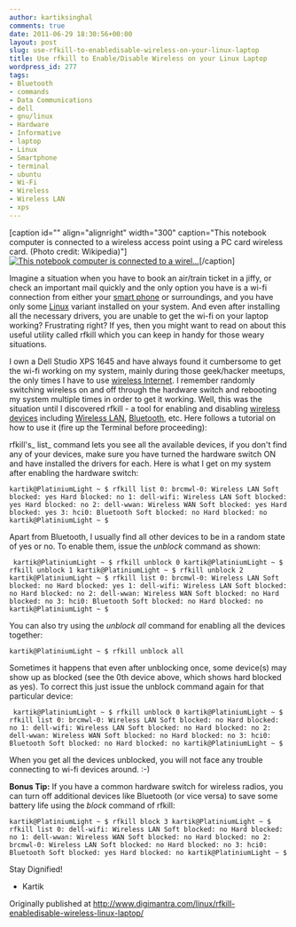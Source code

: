 ```yaml
---
author: kartiksinghal
comments: true
date: 2011-06-29 18:30:56+00:00
layout: post
slug: use-rfkill-to-enabledisable-wireless-on-your-linux-laptop
title: Use rfkill to Enable/Disable Wireless on your Linux Laptop
wordpress_id: 277
tags:
- Bluetooth
- commands
- Data Communications
- dell
- gnu/linux
- Hardware
- Informative
- laptop
- Linux
- Smartphone
- terminal
- ubuntu
- Wi-Fi
- Wireless
- Wireless LAN
- xps
---
```


[caption id="" align="alignright" width="300" caption="This notebook computer is connected to a wireless access point using a PC card wireless card. (Photo credit: Wikipedia)"][![This notebook computer is connected to a wirel...](http://upload.wikimedia.org/wikipedia/commons/thumb/8/8b/Wireless_network.jpg/300px-Wireless_network.jpg)](http://commons.wikipedia.org/wiki/File:Wireless_network.jpg)[/caption]

Imagine a situation when you have to book an air/train ticket in a jiffy, or check an important mail quickly and the only option you have is a wi-fi connection from either your [smart phone](http://en.wikipedia.org/wiki/Smartphone) or surroundings, and you have only some [Linux](http://en.wikipedia.org/wiki/Linux) variant installed on your system. And even after installing all the necessary drivers, you are unable to get the wi-fi on your laptop working? Frustrating right? If yes, then you might want to read on about this useful utility called rfkill which you can keep in handy for those weary situations.

I own a Dell Studio XPS 1645 and have always found it cumbersome to get the wi-fi working on my system, mainly during those geek/hacker meetups, the only times I have to use [wireless Internet](http://en.wikipedia.org/wiki/Wi-Fi). I remember randomly switching wireless on and off through the hardware switch and rebooting my system multiple times in order to get it working. Well, this was the situation until I discovered rfkill - a tool for enabling and disabling [wireless devices](http://en.wikipedia.org/wiki/Wireless) including [Wireless LAN](http://en.wikipedia.org/wiki/Wireless_LAN), [Bluetooth](http://en.wikipedia.org/wiki/Bluetooth), etc. Here follows a tutorial on how to use it (fire up the Terminal before proceeding):

rfkill's_ list_ command lets you see all the available devices, if you don't find any of your devices, make sure you have turned the hardware switch ON and have installed the drivers for each. Here is what I get on my system after enabling the hardware switch:

`kartik@PlatiniumLight ~ $ rfkill list
0: brcmwl-0: Wireless LAN
Soft blocked: yes
Hard blocked: no
1: dell-wifi: Wireless LAN
Soft blocked: yes
Hard blocked: no
2: dell-wwan: Wireless WAN
Soft blocked: yes
Hard blocked: yes
3: hci0: Bluetooth
Soft blocked: no
Hard blocked: no
kartik@PlatiniumLight ~ $`

Apart from Bluetooth, I usually find all other devices to be in a random state of yes or no. To enable them, issue the _unblock_ command as shown:

` kartik@PlatiniumLight ~ $ rfkill unblock 0
kartik@PlatiniumLight ~ $ rfkill unblock 1
kartik@PlatiniumLight ~ $ rfkill unblock 2
kartik@PlatiniumLight ~ $ rfkill list
0: brcmwl-0: Wireless LAN
Soft blocked: no
Hard blocked: yes
1: dell-wifi: Wireless LAN
Soft blocked: no
Hard blocked: no
2: dell-wwan: Wireless WAN
Soft blocked: no
Hard blocked: no
3: hci0: Bluetooth
Soft blocked: no
Hard blocked: no
kartik@PlatiniumLight ~ $`

You can also try using the _unblock all_ command for enabling all the devices together:

`kartik@PlatiniumLight ~ $ rfkill unblock all`

Sometimes it happens that even after unblocking once, some device(s) may show up as blocked (see the 0th device above, which shows hard blocked as yes). To correct this just issue the unblock command again for that particular device:

` kartik@PlatiniumLight ~ $ rfkill unblock 0
kartik@PlatiniumLight ~ $ rfkill list
0: brcmwl-0: Wireless LAN
Soft blocked: no
Hard blocked: no
1: dell-wifi: Wireless LAN
Soft blocked: no
Hard blocked: no
2: dell-wwan: Wireless WAN
Soft blocked: no
Hard blocked: no
3: hci0: Bluetooth
Soft blocked: no
Hard blocked: no
kartik@PlatiniumLight ~ $`

When you get all the devices unblocked, you will not face any trouble connecting to wi-fi devices around. :-)

**Bonus Tip:** If you have a common hardware switch for wireless radios, you can turn off additional devices like Bluetooth (or vice versa) to save some battery life using the _block_ command of rfkill:

`kartik@PlatiniumLight ~ $ rfkill block 3
kartik@PlatiniumLight ~ $ rfkill list
0: dell-wifi: Wireless LAN
Soft blocked: no
Hard blocked: no
1: dell-wwan: Wireless WAN
Soft blocked: no
Hard blocked: no
2: brcmwl-0: Wireless LAN
Soft blocked: no
Hard blocked: no
3: hci0: Bluetooth
Soft blocked: yes
Hard blocked: no
kartik@PlatiniumLight ~ $`

Stay Dignified!




  * Kartik





Originally published at http://www.digimantra.com/linux/rfkill-enabledisable-wireless-linux-laptop/
